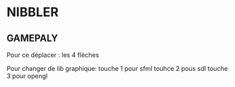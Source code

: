 # NIBBLER

## GAMEPALY

Pour ce déplacer :
les 4 flèches

Pour changer de lib graphique:
touche 1 pour sfml
touhce 2 pous sdl
touche 3 pour opengl